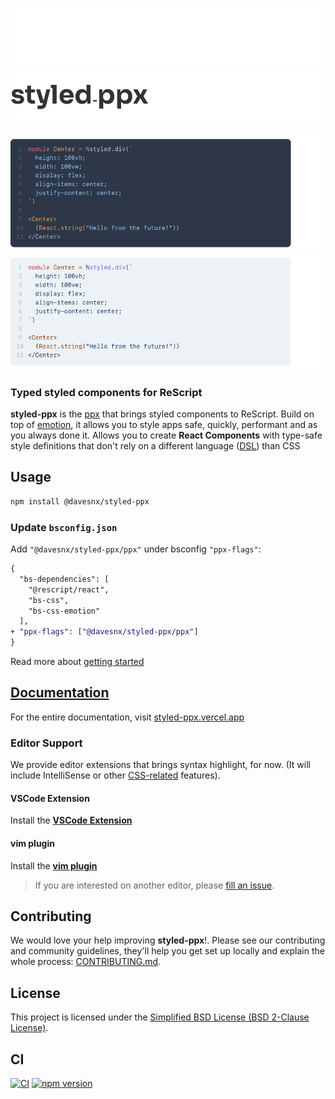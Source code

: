 ![styled-ppx-header-light](./.github/header-light.png#gh-dark-mode-only)![styled-ppx-header-dark](./.github/header-dark.png#gh-light-mode-only)

![demo](./.github/demo-dark.png#gh-dark-mode-only)![styled-ppx-demo-dark](./.github/demo-light.png#gh-light-mode-only)

### Typed styled components for ReScript

**styled-ppx** is the [ppx](https://tarides.com/blog/2019-05-09-an-introduction-to-ocaml-ppx-ecosystem) that brings styled components to ReScript. Build on top of [emotion](https://emotion.sh), it allows you to style apps safe, quickly, performant and as you always done it. Allows you to create **React Components** with type-safe style definitions that don't rely on a different language ([DSL](https://en.wikipedia.org/wiki/Domain-specific_language)) than CSS

## Usage

```bash
npm install @davesnx/styled-ppx
```

### Update `bsconfig.json`

Add `"@davesnx/styled-ppx/ppx"` under bsconfig `"ppx-flags"`:

```diff
{
  "bs-dependencies": [
    "@rescript/react",
    "bs-css",
    "bs-css-emotion"
  ],
+ "ppx-flags": ["@davesnx/styled-ppx/ppx"]
}
```

Read more about [getting started](https://styled-ppx.vercel.app/getting-started)

## [Documentation](https://styled-ppx.vercel.app)

For the entire documentation, visit [styled-ppx.vercel.app](https://styled-ppx.vercel.app)

### Editor Support

We provide editor extensions that brings syntax highlight, for now. (It will include IntelliSense or other [CSS-related](https://code.visualstudio.com/docs/languages/css) features).

#### VSCode Extension

Install the **[VSCode Extension](https://marketplace.visualstudio.com/items?itemName=davesnx.vscode-styled-ppx)**

#### vim plugin

Install the **[vim plugin](https://github.com/ahrefs/vim-styled-ppx/blob/main/README.md#installation)**

> If you are interested on another editor, please [fill an issue](https://github.com/davesnx/styled-ppx/issues/new).

## Contributing

We would love your help improving **styled-ppx**!. Please see our contributing and community guidelines, they'll help you get set up locally and explain the whole process: [CONTRIBUTING.md](./CONTRIBUTING.md).

## License

This project is licensed under the [Simplified BSD License (BSD 2-Clause License)](./LICENSE).

## CI

<a href="https://github.com/davesnx/styled-ppx/actions"><img alt="CI" src="https://github.com/davesnx/styled-ppx/workflows/CI/badge.svg"></a> <a href="https://badge.fury.io/js/%40davesnx%2Fstyled-ppx"><img src="https://badge.fury.io/js/%40davesnx%2Fstyled-ppx.svg" alt="npm version"></a>
